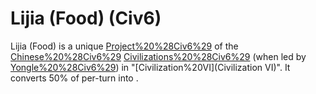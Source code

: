 # Lijia (Food) (Civ6)

Lijia (Food) is a unique [Project%20%28Civ6%29](project) of the [Chinese%20%28Civ6%29](Chinese) [Civilizations%20%28Civ6%29](civilization) (when led by [Yongle%20%28Civ6%29](Yongle)) in "[Civilization%20VI](Civilization VI)". 
It converts 50% of per-turn into .